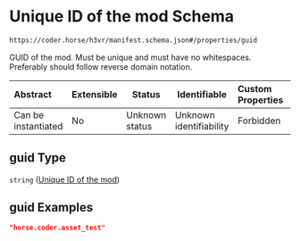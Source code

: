 # Unique ID of the mod Schema

```txt
https://coder.horse/h3vr/manifest.schema.json#/properties/guid
```

GUID of the mod. Must be unique and must have no whitespaces. Preferably should follow reverse domain notation.


| Abstract            | Extensible | Status         | Identifiable            | Custom Properties | Additional Properties | Access Restrictions | Defined In                                                               |
| :------------------ | ---------- | -------------- | ----------------------- | :---------------- | --------------------- | ------------------- | ------------------------------------------------------------------------ |
| Can be instantiated | No         | Unknown status | Unknown identifiability | Forbidden         | Allowed               | none                | [manifest.schema.json\*](../manifest.schema.json "open original schema") |

## guid Type

`string` ([Unique ID of the mod](manifest-properties-unique-id-of-the-mod.md))

## guid Examples

```json
"horse.coder.asset_test"
```
